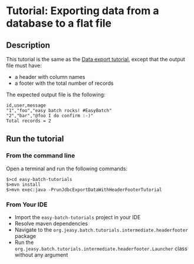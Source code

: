 # Tutorial: Exporting data from a database to a flat file

## Description

This tutorial is the same as the [Data export tutorial](https://github.com/j-easy/easy-batch/tree/master/easy-batch-tutorials/src/main/java/org/jeasy/batch/tutorials/intermediate/extract),
except that the output file must have:

* a header with column names
* a footer with the total number of records

The expected output file is the following:

```
id,user,message
"1","foo","easy batch rocks! #EasyBatch"
"2","bar","@foo I do confirm :-)"
Total records = 2
```

## Run the tutorial

### From the command line

Open a terminal and run the following commands:

```
$>cd easy-batch-tutorials
$>mvn install
$>mvn exec:java -PrunJdbcExportDataWithHeaderFooterTutorial
```

### From Your IDE

* Import the `easy-batch-tutorials` project in your IDE
* Resolve maven dependencies
* Navigate to the `org.jeasy.batch.tutorials.intermediate.headerfooter` package
* Run the `org.jeasy.batch.tutorials.intermediate.headerfooter.Launcher` class without any argument
